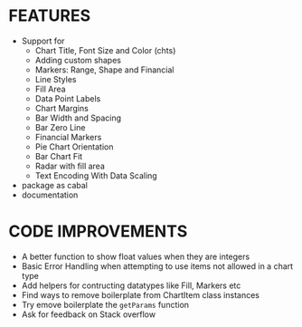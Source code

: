 FEATURES
========
* Support for
  - Chart Title, Font Size and Color (chts)
  - Adding custom shapes
  - Markers: Range, Shape and Financial
  - Line Styles
  - Fill Area
  - Data Point Labels
  - Chart Margins
  - Bar Width and Spacing
  - Bar Zero Line
  - Financial Markers
  - Pie Chart Orientation
  - Bar Chart Fit
  - Radar with fill area
  - Text Encoding With Data Scaling
* package as cabal
* documentation

CODE IMPROVEMENTS
=================
* A better function to show float values when they are integers
* Basic Error Handling when attempting to use items not allowed in a chart type
* Add helpers for contructing datatypes like Fill, Markers etc
* Find ways to remove boilerplate from ChartItem class instances
* Try emove boilerplate the `getParams` function
* Ask for feedback on Stack overflow
